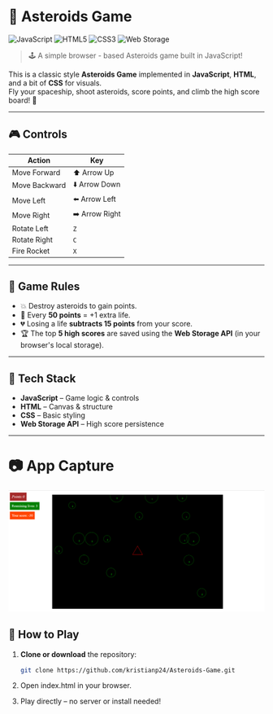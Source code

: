 # 🚀 Asteroids Game

![JavaScript](https://img.shields.io/badge/JavaScript-ES6-yellow?logo=javascript&logoColor=black)
![HTML5](https://img.shields.io/badge/HTML-5-orange?logo=html5&logoColor=white)
![CSS3](https://img.shields.io/badge/CSS-3-blue?logo=css3&logoColor=white)
![Web Storage](https://img.shields.io/badge/Web%20Storage-Enabled-success?logo=googlechrome&logoColor=white)

> 🕹️ A simple browser - based Asteroids game built in JavaScript!

This is a classic style **Asteroids Game** implemented in **JavaScript**, **HTML**, and a bit of **CSS** for visuals.  
Fly your spaceship, shoot asteroids, score points, and climb the high score board! 🎯

---

## 🎮 Controls

| Action             | Key |
|--------------------|-----|
| Move Forward       | ⬆️ Arrow Up |
| Move Backward      | ⬇️ Arrow Down |
| Move Left          | ⬅️ Arrow Left |
| Move Right         | ➡️ Arrow Right |
| Rotate Left        | `Z` |
| Rotate Right       | `C` |
| Fire Rocket        | `X` |

---

## 🧠 Game Rules

- 💥 Destroy asteroids to gain points.
- 🎯 Every **50 points** = +1 extra life.
- 💔 Losing a life **subtracts 15 points** from your score.
- 🏆 The top **5 high scores** are saved using the **Web Storage API** (in your browser's local storage).

---

## 🧰 Tech Stack

- **JavaScript** – Game logic & controls
- **HTML** – Canvas & structure
- **CSS** – Basic styling
- **Web Storage API** – High score persistence

---

# 📷 App Capture
![Photo](./app.PNG)


## 🚀 How to Play

1. **Clone or download** the repository:
   ```bash
   git clone https://github.com/kristianp24/Asteroids-Game.git
2. Open index.html in your browser.

3. Play directly – no server or install needed!

